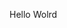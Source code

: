 Hello Wolrd













































































































































































































































































































































































































































































































































































































































































































































































































































































































































































































































































































































































































































































































































































































































































































































































































































































































































































































































































































































































































































































































































































































































































































































































































































































































































































































































































































































































































